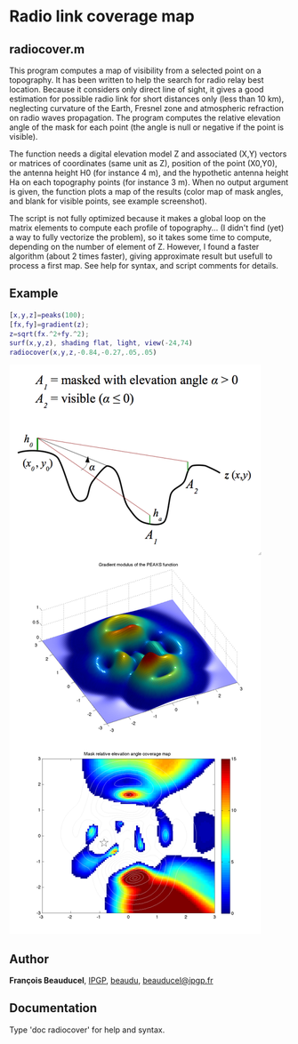 # Radio link coverage map

## radiocover.m

This program computes a map of visibility from a selected point on a topography. It has been written to help the search for radio relay best location. Because it considers only direct line of sight, it gives a good estimation for possible radio link for short distances only (less than 10 km), neglecting curvature of the Earth, Fresnel zone and atmospheric refraction on radio waves propagation. The program computes the relative elevation angle of the mask for each point (the angle is null or negative if the point is visible).

The function needs a digital elevation model Z and associated (X,Y) vectors or matrices of coordinates (same unit as Z), position of the point (X0,Y0), the antenna height H0 (for instance 4 m), and the hypothetic antenna height Ha on each topography points (for instance 3 m). When no output argument is given, the function plots a map of the results (color map of mask angles, and blank for visible points, see example screenshot).

The script is not fully optimized because it makes a global loop on the matrix elements to compute each profile of topography... (I didn't find (yet) a way to fully vectorize the problem), so it takes some time to compute, depending on the number of element of Z. However, I found a faster algorithm (about 2 times faster), giving approximate result but usefull to process a first map. See help for syntax, and script comments for details.

## Example
```matlab
[x,y,z]=peaks(100);
[fx,fy]=gradient(z);
z=sqrt(fx.^2+fy.^2);
surf(x,y,z), shading flat, light, view(-24,74)
radiocover(x,y,z,-0.84,-0.27,.05,.05)
```

![](radiocover_example.png)

## Author
**François Beauducel**, [IPGP](www.ipgp.fr), [beaudu](https://github.com/beaudu), beauducel@ipgp.fr 

## Documentation
Type 'doc radiocover' for help and syntax.

